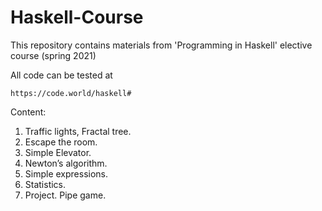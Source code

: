 # Haskell-Course
This repository contains materials from 'Programming in Haskell' elective course (spring 2021)

All code can be tested at
```
https://code.world/haskell#
```

Content:
1. Traffic lights, Fractal tree.
2. Escape the room.
3. Simple Elevator.
4. Newton’s algorithm.
5. Simple expressions.
6. Statistics.
7. Project. Pipe game.
